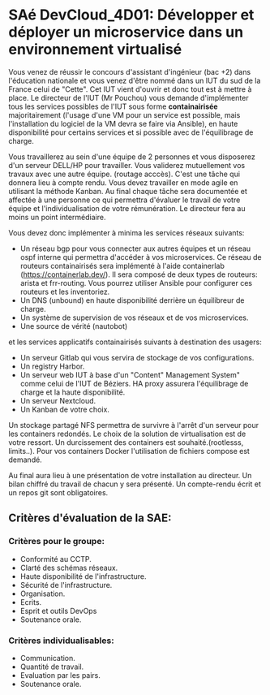 # SAé DevCloud_4D01: Développer et déployer un microservice dans un environnement virtualisé



Vous venez de réussir le concours d'assistant d'ingénieur (bac +2) dans l'éducation nationale et vous venez d'être nommé dans un IUT du sud de la France celui de "Cette".
Cet IUT vient d'ouvrir et donc tout est à mettre à place.
Le directeur de l'IUT (Mr Pouchou) vous demande d'implémenter tous les services possibles de l'IUT sous forme **containairisée** majoritairement (l'usage d'une VM pour un service est possible, mais l'installation du logiciel de la VM devra se faire via Ansible), en haute disponibilité pour certains services et si possible avec de l'équilibrage de charge. 

Vous travaillerez au sein d'une équipe de 2 personnes et vous disposerez d'un serveur DELL/HP pour travailler. Vous validerez mutuellement vos travaux avec une autre équipe. (routage acccès). C'est une tâche qui donnera lieu à compte rendu.
Vous devez travailler en mode agile en utilisant la méthode Kanban. Au final chaque tâche sera documentée et affectée à une personne ce qui permettra d'évaluer le travail de votre équipe et l'individualisation de votre rémunération.
Le directeur fera au moins un point intermédiaire.

Vous devez donc implémenter à minima les services réseaux suivants:

- Un réseau bgp pour vous connecter aux autres équipes et un réseau ospf interne qui permettra d'accéder à vos microservices. Ce réseau de routeurs containairisés sera implémenté à l'aide containerlab (https://containerlab.dev/). Il sera composé de deux types de routeurs: arista et frr-routing. Vous pourrez utiliser Ansible pour configurer ces routeurs et les inventoriez.
- Un DNS (unbound) en haute disponibilité derrière un équilibreur de charge.
- Un système de supervision de vos réseaux et de vos microservices.
- Une source de vérité (nautobot)
  

et les services applicatifs containairisés suivants à destination des usagers:

- Un serveur Gitlab qui vous servira de stockage de vos configurations.
- Un registry Harbor.
- Un serveur web IUT à base d'un "Content" Management System" comme celui de l'IUT de Béziers. HA proxy assurera l'équilibrage de charge et la haute disponibilité.
- Un serveur Nextcloud.
- Un Kanban de votre choix.
  


Un stockage partagé NFS permettra de survivre à l'arrêt d'un serveur pour les containers redondés.
Le choix de la solution de virtualisation est de votre ressort.
Un durcissement des containers est souhaité.(rootlesss, limits..). 
Pour vos containers Docker l'utilisation de fichiers compose est demandé.

Au final aura lieu à une présentation de votre installation au directeur. Un bilan chiffré du travail de chacun y sera présenté.
Un compte-rendu écrit et un repos git sont obligatoires.


## Critères d'évaluation de la SAE:

### Critères pour le groupe:

- Conformité au CCTP.
- Clarté des schémas réseaux.
- Haute disponibilité de l'infrastructure.
- Sécurité de l'infrastructure.
- Organisation.
- Ecrits.
- Esprit et outils DevOps
- Soutenance orale.

### Critères individualisables:

- Communication.
- Quantité de travail.
- Evaluation par les pairs.
- Soutenance orale.
